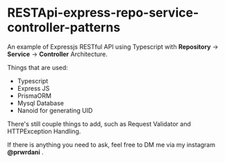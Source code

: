 # RESTApi-express-repo-service-controller-patterns
An example of Expressjs RESTful API using Typescript with **Repository** -> **Service** -> **Controller** Architecture.

Things that are used: 

 - Typescript
 - Express JS
 - PrismaORM
 - Mysql Database
 - Nanoid for generating UID
 
 There's still couple things to add, such as Request Validator and HTTPException Handling.
 
 If there is anything you need to ask, feel free to DM me via my instagram **@prwrdani** .
